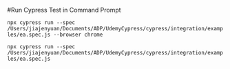 #Run Cypress Test in Command Prompt

`npx cypress run --spec /Users/jiajenyuan/Documents/ADP/UdemyCypress/cypress/integration/examples/ea.spec.js --browser chrome`

`npx cypress run --spec /Users/jiajenyuan/Documents/ADP/UdemyCypress/cypress/integration/examples/ea.spec.js`